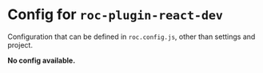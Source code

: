# Config for `roc-plugin-react-dev`

Configuration that can be defined in `roc.config.js`, other than settings and project.

__No config available.__

